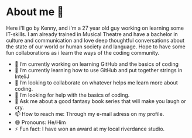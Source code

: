 # About me 👋

Here i'll go by Kenny, and i'm a 27 year old guy working on learning some IT-skills.
I am already trained in Musical Theatre and have a bachelor in culture and communication and love deep thoughtful conversations about the state of our world or human society and language. Hope to have some fun collaborations as i learn the ways of the coding community.

- 🔭 I’m currently working on learning GitHub and the basics of coding
- 🌱 I’m currently learning how to use GitHub and put together strings in InteliJ
- 👯 I’m looking to collaborate on whatever helps me learn more about coding.
- 🤔 I’m looking for help with the basics of coding.
- 💬 Ask me about a good fantasy book series that will make you laugh or cry.
- 📫 How to reach me: Through my e-mail adress on my profile.
- 😄 Pronouns: He/Him
- ⚡ Fun fact: I have won an award at my local riverdance studio.

